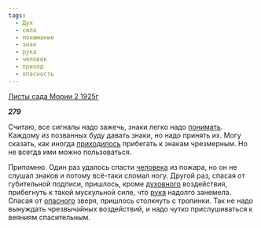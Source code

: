 ```yaml
---
tags:
  - Дух
  - сила
  - понимание
  - знак
  - рука
  - человек
  - приход
  - опасность
---
```

[Листы сада Мории 2 1925г](https://127.0.0.1:4002/agni/1925)

___279___

Считаю, все сигналы надо зажечь, знаки легко надо [понимать](../../../tags/#понимание). Каждому из позванных буду давать знаки, но надо принять их. Могу сказать, как иногда [приходилось](../../../tags/#приход) прибегать к знакам чрезмерным. Но не всегда ими можно пользоваться.   

Припомню. Один раз удалось спасти [человека](../../../tags/#человек) из пожара, но он не слушал знаков и потому всё-таки сломал ногу. Другой раз, спасая от губительной подписи, пришлось, кроме [духовного](../../../tags/#Дух) воздействия, прибегнуть к такой мускульной силе, что [рука](../../../tags/#рука) надолго занемела. Спасая от [опасного](../../../tags/#опасность) зверя, пришлось столкнуть с тропинки. Так не надо вынуждать чрезвычайных воздействий, и надо чутко прислушиваться к веяниям спасительным.   

